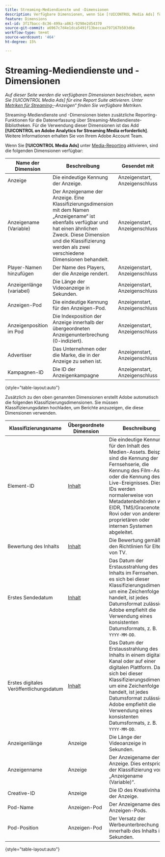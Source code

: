 ```yaml
---
title: Streaming-Mediendienste und -Dimensionen
description: Verfügbare Dimensionen, wenn Sie [!UICONTROL Media Ads] für eine Report Suite aktivieren.
feature: Dimensions
exl-id: 3f17bacc-8c36-499a-a863-9298e2d54370
source-git-commit: a6967c7d4e1dca5491f13beccaa797167b503d6e
workflow-type: tm+mt
source-wordcount: '464'
ht-degree: 15%

---
```


# Streaming-Mediendienste und -Dimensionen

*Auf dieser Seite werden die verfügbaren Dimensionen beschrieben, wenn Sie [!UICONTROL Media Ads] für eine Report Suite aktivieren. Unter [Metriken für Streaming-](../metrics/sm-ads.md)-Anzeigen“ finden Sie verfügbare Metriken.*

Streaming-Mediendienste und -Dimensionen bieten zusätzliche Reporting-Funktionen für die Datenerfassung über Streaming-Mediendienste-Bibliotheken. Für die Verwendung dieser Dimensionen ist das Add **[!UICONTROL on Adobe Analytics for Streaming Media erforderlich]**. Weitere Informationen erhalten Sie von Ihrem Adobe Account Team.

Wenn Sie **[!UICONTROL Media Ads]** unter [Media-Reporting](/help/admin/tools/manage-rs/edit-settings/media-management.md) aktivieren, sind die folgenden Dimensionen verfügbar:

| Name der Dimension | Beschreibung | Gesendet mit | Kontextdatenvariable |
| --- | --- | --- | --- |
| Anzeige | Die eindeutige Kennung der Anzeige. | Anzeigenstart, Anzeigenschluss | `a.media.ad.name` |
| Anzeigename (Variable) | Der Anzeigename der Anzeige. Eine Klassifizierungsdimension mit dem Namen „Anzeigename“ ist ebenfalls verfügbar und hat einen ähnlichen Zweck. Diese Dimension und die Klassifizierung werden als zwei verschiedene Dimensionen behandelt. | Anzeigenstart, Anzeigenschluss | `a.media.ad.friendlyName` |
| Player-Namen hinzufügen | Der Name des Players, der die Anzeige rendert. | Anzeigenstart, Anzeigenschluss | `a.media.ad.playerName` |
| Anzeigenlänge (variabel) | Die Länge der Videoanzeige in Sekunden. | Anzeigenstart, Anzeigenschluss | `a.media.ad.length` |
| Anzeigen-Pod | Die eindeutige Kennung für den Anzeigen-Pod. | Anzeigenstart, Anzeigenschluss | `a.media.ad.pod` |
| Anzeigenposition im Pod | Die Indexposition der Anzeige innerhalb der übergeordneten Anzeigenunterbrechung (0-indiziert). | Anzeigenstart, Anzeigenschluss | `a.media.ad.podPosition` |
| Advertiser | Das Unternehmen oder die Marke, die in der Anzeige zu sehen ist. | Anzeigenstart, Anzeigenschluss | `a.media.ad.advertiser` |
| Kampagnen-ID | Die ID der Anzeigenkampagne | Anzeigenstart, Anzeigenschluss | `a.media.ad.campaign` |

{style="table-layout:auto"}

Zusätzlich zu den oben genannten Dimensionen erstellt Adobe automatisch die folgenden Klassifizierungsdimensionen. Sie müssen Klassifizierungsdaten hochladen, um Berichte anzuzeigen, die diese Dimensionen verwenden.

| Klassifizierungsname | Übergeordnete Dimension | Beschreibung |
| --- | --- | --- |
| Element-ID | [Inhalt](sm-core.md) | Die eindeutige Kennung für den Inhalt des Medien-Assets. Beispiele sind die Kennung der Fernsehserie, die Kennung des Film-Assets oder die Kennung des Live-Ereignisses. Diese IDs werden normalerweise von Metadatenbehörden wie EIDR, TMS/Gracenote, Rovi oder von anderen proprietären oder internen Systemen abgeleitet. |
| Bewertung des Inhalts | [Inhalt](sm-core.md) | Die Bewertung gemäß den Richtlinien für Eltern von TV. |
| Erstes Sendedatum | [Inhalt](sm-core.md) | Das Datum der Erstausstrahlung des Inhalts im Fernsehen. Da es sich bei dieser Klassifizierungsdimension um eine Zeichenfolge handelt, ist jedes Datumsformat zulässig. Adobe empfiehlt die Verwendung eines konsistenten Datumsformats, z. B. `YYYY-MM-DD`. |
| Erstes digitales Veröffentlichungsdatum | [Inhalt](sm-core.md) | Das Datum der Erstausstrahlung des Inhalts in einem digitalen Kanal oder auf einer digitalen Plattform. Da es sich bei dieser Klassifizierungsdimension um eine Zeichenfolge handelt, ist jedes Datumsformat zulässig. Adobe empfiehlt die Verwendung eines konsistenten Datumsformats, z. B. `YYYY-MM-DD`. |
| Anzeigenlänge | Anzeige | Die Länge der Videoanzeige in Sekunden. |
| Anzeigenname | Anzeige | Der Anzeigename der Anzeige. Dies entspricht der Klassifizierung von „Anzeigename (Variable)“. |
| Creative-ID | Anzeige | Die ID des Kreativinhalts der Anzeige. |
| Pod-Name | Anzeigen-Pod | Der Anzeigename des Anzeigen-Pods. |
| Pod-Position | Anzeigen-Pod | Der Versatz der Werbeunterbrechung innerhalb des Inhalts in Sekunden. |

{style="table-layout:auto"}
